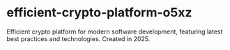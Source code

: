 # efficient-crypto-platform-o5xz
Efficient crypto platform for modern software development, featuring latest best practices and technologies. Created in 2025.
